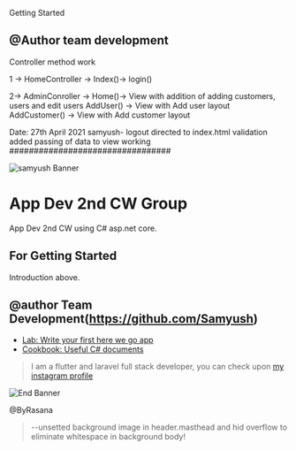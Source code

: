 ﻿Getting Started
## @Author team development

Controller method work

1 -> HomeController -> Index()-> login()

2-> AdminConroller -> Home()-> View with addition of adding customers, users and edit users
					  AddUser() -> View with Add user layout
					  AddCustomer() -> View with Add customer layout




Date: 27th April 2021
samyush- logout directed to index.html
validation added 
passing of data to view working
#################################

![samyush Banner](http://1.bp.blogspot.com/-15jx1ht9-Ys/VH5CasSmByI/AAAAAAAATdg/S9jVPJpaSmU/s1600/chee1.jpg)


# App Dev 2nd CW Group	

App Dev 2nd CW using C# asp.net core.

## For Getting Started
Introduction above.

## @author Team Development(https://github.com/Samyush)


- [Lab: Write your first here we go app](https://flutter.dev/docs/get-started/codelab)
- [Cookbook: Useful C# documents](https://flutter.dev/docs/cookbook)

>I am a flutter and laravel full stack developer, you can check upon [my instagram profile](https://www.instagram.com/samyush/)

![End Banner](https://github.com/londonappbrewery/Images/blob/master/readme-end-banner.png)

@ByRasana
>--unsetted background image in header.masthead
and hid overflow to eliminate whitespace in background body!

